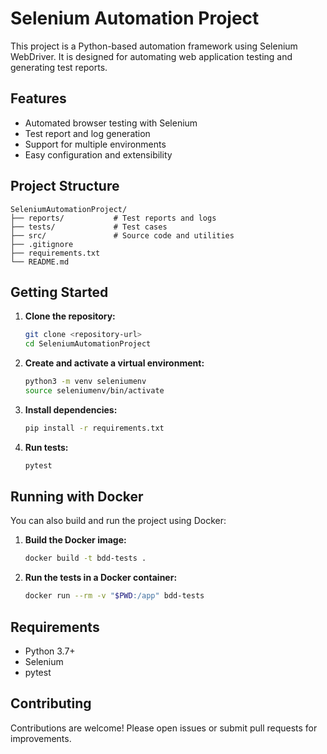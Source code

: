 # Selenium Automation Project

This project is a Python-based automation framework using Selenium WebDriver. It is designed for automating web application testing and generating test reports.

## Features

- Automated browser testing with Selenium
- Test report and log generation
- Support for multiple environments
- Easy configuration and extensibility

## Project Structure

```
SeleniumAutomationProject/
├── reports/           # Test reports and logs
├── tests/             # Test cases
├── src/               # Source code and utilities
├── .gitignore
├── requirements.txt
└── README.md
```

## Getting Started

1. **Clone the repository:**
   ```sh
   git clone <repository-url>
   cd SeleniumAutomationProject
   ```

2. **Create and activate a virtual environment:**
   ```sh
   python3 -m venv seleniumenv
   source seleniumenv/bin/activate
   ```

3. **Install dependencies:**
   ```sh
   pip install -r requirements.txt
   ```

4. **Run tests:**
   ```sh
   pytest
   ```

## Running with Docker

You can also build and run the project using Docker:

1. **Build the Docker image:**
   ```sh
   docker build -t bdd-tests .
   ```

2. **Run the tests in a Docker container:**
   ```sh
   docker run --rm -v "$PWD:/app" bdd-tests
   ```

## Requirements

- Python 3.7+
- Selenium
- pytest

## Contributing

Contributions are welcome! Please open issues or submit pull requests for improvements.
